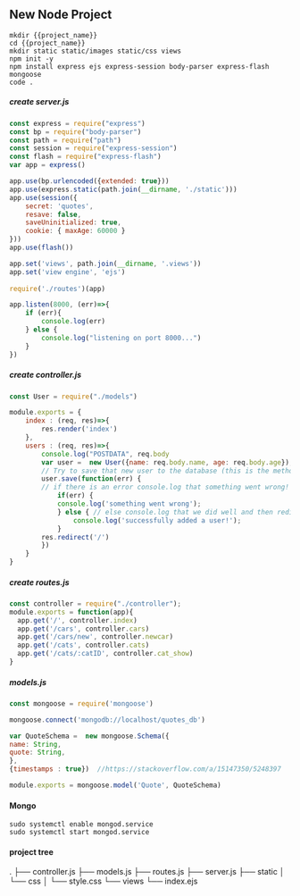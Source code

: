 ##  New Node Project
```console
mkdir {{project_name}}
cd {{project_name}}
mkdir static static/images static/css views
npm init -y
npm install express ejs express-session body-parser express-flash mongoose
code .
```
##### create server.js
```javascript
const express = require("express")
const bp = require("body-parser")
const path = require("path")
const session = require("express-session")
const flash = require("express-flash")
var app = express()

app.use(bp.urlencoded({extended: true}))
app.use(express.static(path.join(__dirname, './static')))
app.use(session({
    secret: 'quotes',
    resave: false,
    saveUninitialized: true,
    cookie: { maxAge: 60000 }
}))
app.use(flash())

app.set('views', path.join(__dirname, '.views'))
app.set('view engine', 'ejs')
  
require('./routes')(app)

app.listen(8000, (err)=>{
    if (err){
        console.log(err)
    } else {
        console.log("listening on port 8000...")
    }
})
```
##### create controller.js
```javascript
const User = require("./models")

module.exports = {
    index : (req, res)=>{
        res.render('index')
    },
    users : (req, res)=>{
        console.log("POSTDATA", req.body
        var user =  new User({name: req.body.name, age: req.body.age});
        // Try to save that new user to the database (this is the method that actually inserts into the db) and run a callback function with an error (if any) from the operation.
        user.save(function(err) {
        // if there is an error console.log that something went wrong!
            if(err) {
	        console.log('something went wrong');
            } else { // else console.log that we did well and then redirect to the root route
                console.log('successfully added a user!');
            }
        res.redirect('/')
        })
    }
}
```
##### create routes.js
```javascript
const controller = require("./controller");
module.exports = function(app){
  app.get('/', controller.index)
  app.get('/cars', controller.cars)
  app.get('/cars/new', controller.newcar)
  app.get('/cats', controller.cats)
  app.get('/cats/:catID', controller.cat_show)
}
```
##### models.js
```javascript
const mongoose = require('mongoose')

mongoose.connect('mongodb://localhost/quotes_db')

var QuoteSchema =  new mongoose.Schema({
name: String,
quote: String,
},
{timestamps : true})  //https://stackoverflow.com/a/15147350/5248397

module.exports = mongoose.model('Quote', QuoteSchema)
```

#### Mongo
```console
sudo systemctl enable mongod.service
sudo systemctl start mongod.service
```
#### project tree
.
├── controller.js
├── models.js
├── routes.js
├── server.js
├── static
│   └── css
│       └── style.css
└── views
    └── index.ejs
<!--stackedit_data:
eyJoaXN0b3J5IjpbMTAxMjgyNzIyOSwxNjM2OTIwNDExLDE1OT
cxNDg5OTgsLTQxOTQ3NDkyNCwtMTk4MTczNzgxOSw2MDY1MzMy
OTIsLTE5Mjg0NzcwMTYsLTU1NTI5MjgwMiwxNDEwNjk2NTc0LC
00MzY3MDM1NTYsMTM0MjE3MDEzNSwxNTc2NDg0NjQ4LDczMDk5
ODExNl19
-->